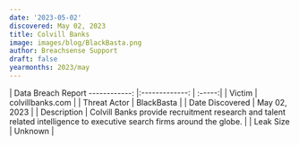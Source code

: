 ```yaml
---
date: '2023-05-02'
discovered: May 02, 2023
title: Colvill Banks
image: images/blog/BlackBasta.png
author: Breachsense Support
draft: false
yearmonths: 2023/may
---
```



| Data Breach Report
------------:     |:-------------:    | :-----:|
| Victim      | colvillbanks.com      | 
| Threat Actor      | BlackBasta      | 
| Date Discovered      | May 02, 2023      | 
| Description      | Colvill Banks provide recruitment research and talent related intelligence to executive search firms around the globe.      | 
| Leak Size      | Unknown      | 

